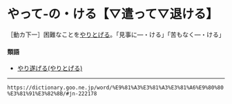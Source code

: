 # やって‐の・ける【▽遣って▽退ける】

［動カ下一］困難なことを[やりとげる](やりとげる（遣り遂げる）)。「見事に―・ける」「苦もなく―・ける」

#### 類語

-   [やり遂げる(やりとげる)](やりとげる（遣り遂げる）)

---
`https://dictionary.goo.ne.jp/word/%E9%81%A3%E3%81%A3%E3%81%A6%E9%80%80%E3%81%91%E3%82%8B/#jn-222178`
